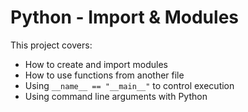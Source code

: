 # Python - Import & Modules

This project covers:
- How to create and import modules
- How to use functions from another file
- Using `__name__ == "__main__"` to control execution
- Using command line arguments with Python
